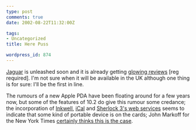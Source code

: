 ```yaml
---
type: post
comments: true
date: 2002-08-22T11:32:00Z

tags:
- Uncategorized
title: Here Puss

wordpress_id: 874
---
```


[Jaguar](http://www.apple.com/macosx/) is unleashed soon and it is already getting [glowing reviews](http://www.nytimes.com/2002/08/22/technology/circuits/22STAT.html) [reg required]. I'm not sure when it will be available in the UK although one thing  is for sure: I'll be the first in line. 


	

The rumours of a new Apple PDA have been floating around for a few years now, but some of the features of 10.2 do give this rumour some credance; the incorporation of [Inkwell](http://www.apple.com/macosx/jaguar/inkwell.html), [iCal](http://www.apple.com/ical/) and [Sherlock 3's web services](http://www.apple.com/macosx/jaguar/sherlock.html) seems to indicate that some kind of portable device is on the cards; John Markoff for the New York Times [certainly thinks this is the case](http://www.nytimes.com/2002/08/19/technology/19APPL.html).
